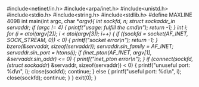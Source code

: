 #include<netinet/in.h>
#include<arpa/inet.h>
#include<unistd.h>
#include<stdio.h>
#include<string.h>
#include<stdlib.h>
#define MAXLINE 4098
int main(int argc, char **argv){
  int sockfd, n;
  struct sockaddr_in servaddr;
  if (argc != 4) {
    printf("usage: fulfill the cmd\n");
    return -1;
  }
  int i;
  for (i = atoi(argv[2]); i < atoi(argv[3]); i++) {
    if ((sockfd = socket(AF_INET, SOCK_STREAM, 0)) < 0) {
      printf("socket error\n");
      return -1;
    }
    bzero(&servaddr, sizeof(servaddr));
    servaddr.sin_family = AF_INET;
    servaddr.sin_port = htons(i);
    if (inet_pton(AF_INET, argv[1], &servaddr.sin_addr) <= 0) {
      printf("inet_pton error\n");
    }
    if (connect(sockfd, (struct sockaddr*) &servaddr, sizeof(servaddr)) < 0) {
      printf("unuseful port: %d\n", i);
      close(sockfd);
      continue;
    }
    else {
      printf("useful port: %d\n", i);
      close(sockfd);
      continue;
    }
  }
  exit(0);
  }
